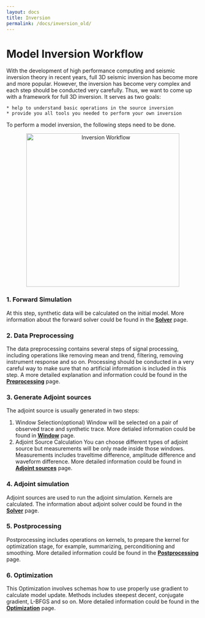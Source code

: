 ```yaml
---
layout: docs
title: Inversion
permalink: /docs/inversion_old/
---
```


# Model Inversion Workflow

With the development of high performance computing and seismic inversion theory in recent years, full 3D seismic inversion has become more and more popular. However, the inversion has become very complex and each step should be conducted very carefully. Thus, we want to come up with a framework for full 3D inversion. 
It serves as two goals:

```
* help to understand basic operations in the source inversion
* provide you all tools you needed to perform your own inversion
```

To perform a model inversion, the following steps need to be done.
<center><img src="/SeisStar/img/inversion_workflow.jpg" alt="Inversion Workflow" width="400" align="middle"></center>

### 1. Forward Simulation
At this step, synthetic data will be calculated on the initial model. More information about the forward solver could be found in the [**Solver**](/SeisStar/docs/solvers) page.

### 2. Data Preprocessing
The data preprocessing contains several steps of signal processing, including operations like removing mean and trend, filtering, removing instrument response and so on. Processing should be conducted in a very careful way to make sure that no artificial information is included in this step. A more detailed explanation and information could be found in the [**Preprocessing**](/SeisStar/docs/preprocessing/) page.

### 3. Generate Adjoint sources
The adjoint source is usually generated in two steps:
  1. Window Selection(optional)
    Window will be selected on a pair of observed trace and synthetic trace. More detialed information could be found in [**Window**](/SeisStar/docs/windows_selection) page.
  2. Adjoint Source Calculation
    You can choose different types of adjoint source but measurements will be only made inside those windows. Measurements includes traveltime difference, amplitude difference and waveform difference. More detailed information could be found in [**Adjoint sources**](/SeisStar/docs/adjoint_sources) page.

### 4. Adjoint simulation
Adjoint sources are used to run the adjoint simulation. Kernels are calculated. The information about adjoint solver could be found in the [**Solver**](/SeisStar/docs/solvers) page.

### 5. Postprocessing
Postprocessing includes operations on kernels, to prepare the kernel for optimization stage, for example, summarizing, perconditioning and smoothing. More detailed information could be found in the [**Postprocessing**](/SeisStar/docs/postprocessing) page.

### 6. Optimization
This Optimization involves schemas how to use properly use gradient to calculate model update. Methods includes steepest decent, conjugate gradient, L-BFGS and so on. More detailed information could be found in the [**Optimization**](/SeisStar/docs/optimization) page.
